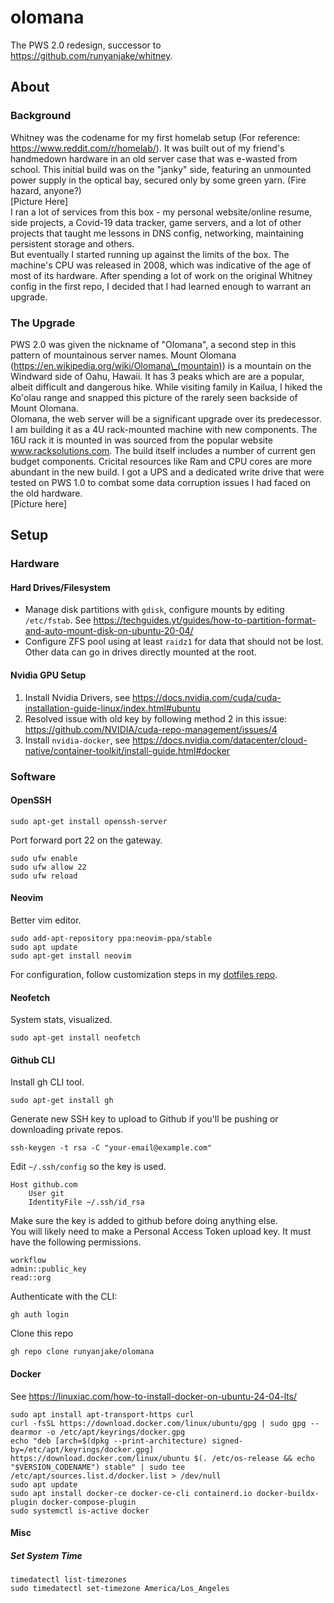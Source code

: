 # olomana
The PWS 2.0 redesign, successor to https://github.com/runyanjake/whitney.

## About

### Background
Whitney was the codename for my first homelab setup (For reference: https://www.reddit.com/r/homelab/). It was built out of my friend's handmedown hardware in an old server case that was e-wasted from school. This initial build was on the "janky" side, featuring an unmounted power supply in the optical bay, secured only by some green yarn. (Fire hazard, anyone?)  
[Picture Here]  
I ran a lot of services from this box - my personal website/online resume, side projects, a Covid-19 data tracker, game servers, and a lot of other projects that taught me lessons in DNS config, networking, maintaining persistent storage and others.  
But eventually I started running up against the limits of the box. The machine's CPU was released in 2008, which was indicative of the age of most of its hardware. After spending a lot of work on the original Whitney config in the first repo, I decided that I had learned enough to warrant an upgrade.

### The Upgrade
PWS 2.0 was given the nickname of "Olomana", a second step in this pattern of mountainous server names. Mount Olomana (https://en.wikipedia.org/wiki/Olomana\_(mountain)) is a mountain on the Windward side of Oahu, Hawaii. It has 3 peaks which are are a popular, albeit difficult and dangerous hike. While visiting family in Kailua, I hiked the Ko'olau range and snapped this picture of the rarely seen backside of Mount Olomana.  
Olomana, the web server will be a significant upgrade over its predecessor. I am building it as a 4U rack-mounted machine with new components. The 16U rack it is mounted in was sourced from the popular website www.racksolutions.com. The build itself includes a number of current gen budget components. Cricital resources like Ram and CPU cores are more abundant in the new build. I got a UPS and a dedicated write drive that were tested on PWS 1.0 to combat some data corruption issues I had faced on the old hardware.  
[Picture here]

## Setup

### Hardware

#### Hard Drives/Filesystem
- Manage disk partitions with `gdisk`, configure mounts by editing `/etc/fstab`. See https://techguides.yt/guides/how-to-partition-format-and-auto-mount-disk-on-ubuntu-20-04/  
- Configure ZFS pool using at least `raidz1` for data that should not be lost. Other data can go in drives directly mounted at the root.

#### Nvidia GPU Setup
1. Install Nvidia Drivers, see https://docs.nvidia.com/cuda/cuda-installation-guide-linux/index.html#ubuntu  
2. Resolved issue with old key by following method 2 in this issue: https://github.com/NVIDIA/cuda-repo-management/issues/4  
3. Install `nvidia-docker`, see https://docs.nvidia.com/datacenter/cloud-native/container-toolkit/install-guide.html#docker

### Software

#### OpenSSH
```
sudo apt-get install openssh-server
```
Port forward port 22 on the gateway.
```
sudo ufw enable
sudo ufw allow 22
sudo ufw reload
```

#### Neovim
Better vim editor.
```
sudo add-apt-repository ppa:neovim-ppa/stable
sudo apt update
sudo apt-get install neovim
```
For configuration, follow customization steps in my [dotfiles repo](https://github.com/runyanjake/dotfiles/tree/main/neovim).

#### Neofetch
System stats, visualized.
```
sudo apt-get install neofetch
```

#### Github CLI
Install gh CLI tool.
```
sudo apt-get install gh
```
Generate new SSH key to upload to Github if you'll be pushing or downloading private repos.
```
ssh-keygen -t rsa -C "your-email@example.com"
```
Edit `~/.ssh/config` so the key is used.
```
Host github.com
    User git
    IdentityFile ~/.ssh/id_rsa
```
Make sure the key is added to github before doing anything else.  
You will likely need to make a Personal Access Token upload key. It must have the following permissions.
```
workflow
admin::public_key
read::org
```
Authenticate with the CLI:
```
gh auth login
```
Clone this repo
```
gh repo clone runyanjake/olomana
```

#### Docker
See https://linuxiac.com/how-to-install-docker-on-ubuntu-24-04-lts/
```
sudo apt install apt-transport-https curl
curl -fsSL https://download.docker.com/linux/ubuntu/gpg | sudo gpg --dearmor -o /etc/apt/keyrings/docker.gpg
echo "deb [arch=$(dpkg --print-architecture) signed-by=/etc/apt/keyrings/docker.gpg] https://download.docker.com/linux/ubuntu $(. /etc/os-release && echo "$VERSION_CODENAME") stable" | sudo tee /etc/apt/sources.list.d/docker.list > /dev/null
sudo apt update
sudo apt install docker-ce docker-ce-cli containerd.io docker-buildx-plugin docker-compose-plugin
sudo systemctl is-active docker
```

#### Misc

##### Set System Time
```
timedatectl list-timezones
sudo timedatectl set-timezone America/Los_Angeles
```
